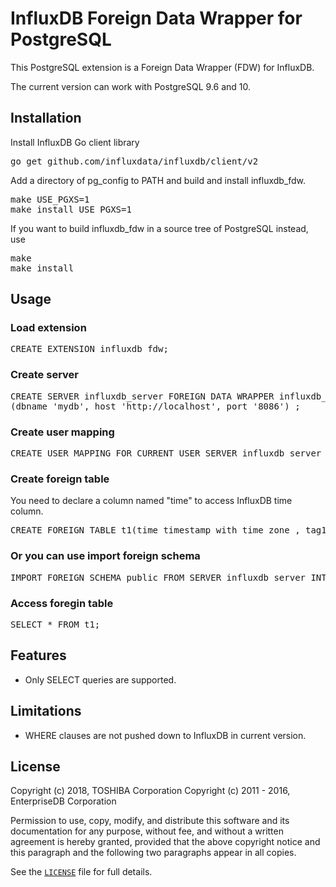 # InfluxDB Foreign Data Wrapper for PostgreSQL
This PostgreSQL extension is a Foreign Data Wrapper (FDW) for InfluxDB.

The current version can work with PostgreSQL 9.6 and 10.

## Installation
Install InfluxDB Go client library
<pre>
go get github.com/influxdata/influxdb/client/v2
</pre>

Add a directory of pg_config to PATH and build and install influxdb_fdw.
<pre>
make USE_PGXS=1
make install USE_PGXS=1
</pre>

If you want to build influxdb_fdw in a source tree of PostgreSQL instead, use
<pre>
make
make install
</pre>

## Usage
### Load extension
<pre>
CREATE EXTENSION influxdb_fdw;
</pre>

### Create server
<pre>
CREATE SERVER influxdb_server FOREIGN DATA WRAPPER influxdb_fdw OPTIONS
(dbname 'mydb', host 'http://localhost', port '8086') ;
</pre>

### Create user mapping
<pre>
CREATE USER MAPPING FOR CURRENT_USER SERVER influxdb_server OPTIONS(user 'user', password 'pass');
</pre>

### Create foreign table
You need to declare a column named "time" to access InfluxDB time column.
<pre>
CREATE FOREIGN TABLE t1(time timestamp with time zone , tag1 text, field1 integer) SERVER influxdb_server OPTIONS (table 'measurement1');
</pre>

### Or you can use import foreign schema
<pre>
IMPORT FOREIGN SCHEMA public FROM SERVER influxdb_server INTO public;
</pre>

### Access foregin table
<pre>
SELECT * FROM t1;
</pre>

## Features
- Only SELECT queries are supported.

## Limitations
- WHERE clauses are not pushed down to InfluxDB in current version.

## License
Copyright (c) 2018, TOSHIBA Corporation 
Copyright (c) 2011 - 2016, EnterpriseDB Corporation

Permission to use, copy, modify, and distribute this software and its documentation for any purpose, without fee, and without a written agreement is hereby granted, provided that the above copyright notice and this paragraph and the following two paragraphs appear in all copies.

See the [`LICENSE`][4] file for full details.

[4]: LICENSE
